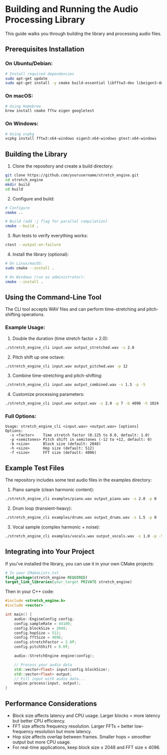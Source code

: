 # Building and Running the Audio Processing Library

This guide walks you through building the library and processing audio files.

## Prerequisites Installation

### On Ubuntu/Debian:
```bash
# Install required dependencies
sudo apt-get update
sudo apt-get install -y cmake build-essential libfftw3-dev libeigen3-dev libgtest-dev
```

### On macOS:
```bash
# Using Homebrew
brew install cmake fftw eigen googletest
```

### On Windows:
```bash
# Using vcpkg
vcpkg install fftw3:x64-windows eigen3:x64-windows gtest:x64-windows
```

## Building the Library

1. Clone the repository and create a build directory:
```bash
git clone https://github.com/yourusername/stretch_engine.git
cd stretch_engine
mkdir build
cd build
```

2. Configure and build:
```bash
# Configure
cmake ..

# Build (add -j flag for parallel compilation)
cmake --build .
```

3. Run tests to verify everything works:
```bash
ctest --output-on-failure
```

4. Install the library (optional):
```bash
# On Linux/macOS:
sudo cmake --install .

# On Windows (run as administrator):
cmake --install .
```

## Using the Command-Line Tool

The CLI tool accepts WAV files and can perform time-stretching and pitch-shifting operations.

### Example Usage:

1. Double the duration (time stretch factor = 2.0):
```bash
./stretch_engine_cli input.wav output_stretched.wav -s 2.0
```

2. Pitch shift up one octave:
```bash
./stretch_engine_cli input.wav output_pitched.wav -p 12
```

3. Combine time-stretching and pitch-shifting:
```bash
./stretch_engine_cli input.wav output_combined.wav -s 1.5 -p -5
```

4. Customize processing parameters:
```bash
./stretch_engine_cli input.wav output.wav -s 2.0 -p 7 -b 4096 -h 1024 -f 8192
```

### Full Options:
```
Usage: stretch_engine_cli <input.wav> <output.wav> [options]
Options:
  -s <factor>    Time stretch factor (0.125 to 8.0, default: 1.0)
  -p <semitones> Pitch shift in semitones (-12 to +12, default: 0)
  -b <size>      Block size (default: 2048)
  -h <size>      Hop size (default: 512)
  -f <size>      FFT size (default: 4096)
```

## Example Test Files

The repository includes some test audio files in the examples directory:

1. Piano sample (clean harmonic content):
```bash
./stretch_engine_cli examples/piano.wav output_piano.wav -s 2.0 -p 0
```

2. Drum loop (transient-heavy):
```bash
./stretch_engine_cli examples/drums.wav output_drums.wav -s 1.5 -p 0
```

3. Vocal sample (complex harmonic + noise):
```bash
./stretch_engine_cli examples/vocals.wav output_vocals.wav -s 1.0 -p -5
```

## Integrating into Your Project

If you've installed the library, you can use it in your own CMake projects:

```cmake
# In your CMakeLists.txt
find_package(stretch_engine REQUIRED)
target_link_libraries(your_target PRIVATE stretch_engine)
```

Then in your C++ code:

```cpp
#include <stretch_engine.h>
#include <vector>

int main() {
    audio::EngineConfig config;
    config.sampleRate = 44100;
    config.blockSize = 2048;
    config.hopSize = 512;
    config.fftSize = 4096;
    config.stretchFactor = 2.0f;
    config.pitchShift = 0.0f;

    audio::StretchEngine engine(config);

    // Process your audio data
    std::vector<float> input(config.blockSize);
    std::vector<float> output;
    // Fill input with audio data...
    engine.process(input, output);
}
```

## Performance Considerations

- Block size affects latency and CPU usage. Larger blocks = more latency but better CPU efficiency.
- FFT size affects frequency resolution. Larger FFTs = better low-frequency resolution but more latency.
- Hop size affects overlap between frames. Smaller hops = smoother output but more CPU usage.
- For real-time applications, keep block size ≤ 2048 and FFT size ≤ 4096.
